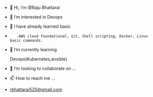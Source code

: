 - 👋 Hi, I’m @Raju Bhattarai
- 👀 I’m interested in  Devops
- 🌱 I have already learned basic
-        -AWS cloud foundational, Git, Shell scripting, Docker, Linux basic commands.  
- 🌱 I’m currently learning  
   
     Devops(Kubernetes,ansible)

- 💞️ I’m looking to collaborate on ...
- 📫 How to reach me ...
- rbhattarai525@gmail.com

<!---
horrondor/horrondor is a ✨ special ✨ repository because its `README.md` (this file) appears on your GitHub profile.
You can click the Preview link to take a look at your changes.
--->

